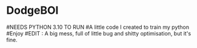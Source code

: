 # DodgeBOI
#NEEDS PYTHON 3.10 TO RUN
#A little code I created to train my python
#Enjoy
#EDIT : A big mess, full of little bug and shitty optimisation, but it's fine.
